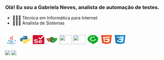### Olá! Eu sou a Gabriela Neves, analista de automação de testes.
- 👩🏽‍🎓 Técnica em Informática para Internet
- 👩🏽‍🎓 Analista de Sistemas
  
<br>
<div>
<!--   <a href="https://github.com/GabrielaNeves">
  <img height="160em" src="https://github-readme-stats.vercel.app/api?username=GabrielaNeves&show_icons=true&theme=dracula&include_all_commits=true&count_private=true"/> -->

  <img height="30" width="40" src="https://raw.githubusercontent.com/devicons/devicon/master/icons/java/java-original.svg">
  <img height="30" width="40" src="https://raw.githubusercontent.com/devicons/devicon/master/icons/python/python-original.svg">
  <img height="30" width="40" src="https://raw.githubusercontent.com/devicons/devicon/master/icons/selenium/selenium-original.svg">
  <img height="30" width="40" src="https://raw.githubusercontent.com/devicons/devicon/master/icons/playwright/playwright-original.svg">
  <img height="30" width="40" src="https://www.svgrepo.com/show/374049/robotframework.svg">
  <img height="30" width="40" src="https://www.svgrepo.com/show/353413/appium.svg">
  <img height="30" width="40" src="https://raw.githubusercontent.com/devicons/devicon/master/icons/cucumber/cucumber-plain.svg">
  <img height="30" width="40" src="https://raw.githubusercontent.com/devicons/devicon/master/icons/html5/html5-original.svg">
  <img height="30" width="40" src="https://raw.githubusercontent.com/devicons/devicon/master/icons/css3/css3-original.svg">
  
</div>
  
<br>

<div>
<a href = "mailto:gabrielasantosneves11@gmail.com"><img src="https://img.shields.io/badge/-Gmail-%23333?style=for-the-badge&logo=gmail&logoColor=white" target="_blank"></a>
<a href="https://www.linkedin.com/in/gabrielanvs" target="_blank"><img src="https://img.shields.io/badge/-LinkedIn-%230077B5?style=for-the-badge&logo=linkedin&logoColor=white" target="_blank"></a>
</div>
